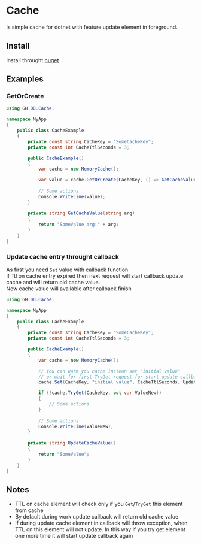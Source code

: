 # Cache
Is simple cache for dotnet with feature update element in foreground.

## Install
Install throught [nuget](https://www.nuget.org/packages/GH.DD.Cache/)

## Examples
### GetOrCreate
```c#
using GH.DD.Cache;

namespace MyApp
{
    public class CacheExample
    {
        private const string CacheKey = "SomeCacheKey";
        private const int CacheTtlSeconds = 3; 

        public CacheExample()
        {
            var cache = new MemoryCache();

            var value = cache.GetOrCreate(CacheKey, () => GetCacheValue("someArg"), CacheTtlSeconds);
            
            // Some actions
            Console.WriteLine(value);
        }
        
        private string GetCacheValue(string arg)
        {
            return "SomeValue arg:" + arg;
        }
    }
}
``` 

### Update cache entry throught callback
As first you need `Set` value with callback function.  
If Ttl on cache entry expired then next request will start callback update cache and will return old cache value.   
New cache value will available after callback finish

```c#
using GH.DD.Cache;

namespace MyApp
{
    public class CacheExample
    {
        private const string CacheKey = "SomeCacheKey";
        private const int CacheTtlSeconds = 3; 

        public CacheExample()
        {
            var cache = new MemoryCache();

            // You can warm you cache instean set "initial value" 
            // or wait for first TryGet request for start update callback
            cache.Set(CacheKey, "initial value", CacheTtlSeconds, UpdateCacheValue);

            if (!cache.TryGet(CacheKey, out var ValueNew))
            {
                // Some actions
            }
            
            // Some actions
            Console.WriteLine(ValueNew);
        }
        
        private string UpdateCacheValue()
        {
            return "SomeValue";
        }
    }
}
``` 

## Notes
* TTL on cache element will check only if you `Get`/`TryGet` this element from cache
* By default during work update callback will return old cache value
* If during update cache element in callback will throw exception, when TTL on this element will not update. In this way if you try get element one more time it will start update callback again
